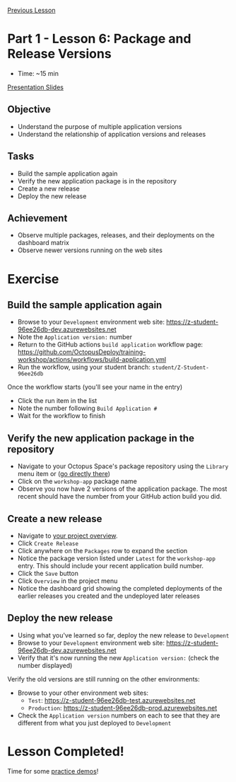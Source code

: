 [Previous Lesson](part-1-lesson-5.md)

# Part 1 - Lesson 6: Package and Release Versions
- Time: ~15 min

[Presentation Slides](https://docs.google.com/presentation/d/1RE1cpKfioSquK9h-HH6jxqrbRpw4WQff4TxOJTCD2ww/edit#slide=id.g1185db482c1_0_44)

## Objective
- Understand the purpose of multiple application versions
- Understand the relationship of application versions and releases

## Tasks
- Build the sample application again
- Verify the new application package is in the repository
- Create a new release
- Deploy the new release

## Achievement
- Observe multiple packages, releases, and their deployments on the dashboard matrix
- Observe newer versions running on the web sites

# Exercise

## Build the sample application again

- Browse to your `Development` environment web site: https://z-student-96ee26db-dev.azurewebsites.net
- Note the `Application version:` number
- Return to the GitHub actions `build application` workflow page: https://github.com/OctopusDeploy/training-workshop/actions/workflows/build-application.yml
- Run the workflow, using your student branch: `student/Z-Student-96ee26db`

Once the workflow starts (you'll see your name in the entry)
- Click the run item in the list
- Note the number following `Build Application #`
- Wait for the workflow to finish

## Verify the new application package in the repository 

- Navigate to your Octopus Space's package repository using the `Library` menu item or ([go directly there](https://octopus-training.octopus.app/app#/Spaces-405/library))
- Click on the `workshop-app` package name
- Observe you now have 2 versions of the application package. The most recent should have the number from your GitHub action build you did.

## Create a new release

- Navigate to [your project overview](https://octopus-training.octopus.app/app#/Spaces-405/projects/workshop-application/deployments).
- Click `Create Release`
- Click anywhere on the `Packages` row to expand the section 
- Notice the package version listed under `Latest` for the `workshop-app` entry. This should include your recent application build number.
- Click the `Save` button
- Click `Overview` in the project menu
- Notice the dashboard grid showing the completed deployments of the earlier releases you created and the undeployed later releases

## Deploy the new release

- Using what you've learned so far, deploy the new release to `Development`
- Browse to your `Development` environment web site: https://z-student-96ee26db-dev.azurewebsites.net
- Verify that it's now running the new `Application version:` (check the number displayed)

Verify the old versions are still running on the other environments:
- Browse to your other environment web sites:
  - `Test`: https://z-student-96ee26db-test.azurewebsites.net
  - `Production`: https://z-student-96ee26db-prod.azurewebsites.net
- Check the `Application version` numbers on each to see that they are different from what you just deployed to `Development`

# Lesson Completed!
Time for some [practice demos](part-1-student-demos.md)!

